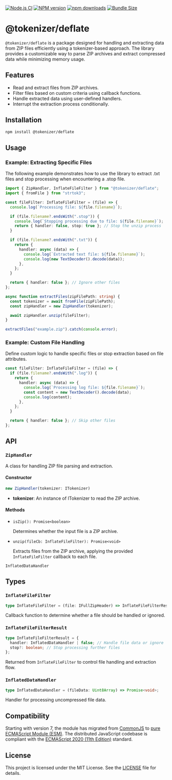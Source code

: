 [![Node.js CI](https://github.com/Borewit/tokenizer-deflate/actions/workflows/nodejs-ci.yml/badge.svg)](https://github.com/Borewit/tokenizer-deflate/actions/workflows/nodejs-ci.yml)
[![NPM version](https://badge.fury.io/js/%40tokenizer%2Fdeflate.svg)](https://npmjs.org/package/@tokenizer/deflate)
[![npm downloads](http://img.shields.io/npm/dm/@tokenizer%2Fdeflate.svg)](https://npmcharts.com/compare/%40tokenizer%2Fdeflate?start=1200&interval=30)
[![Bundle Size](https://pkg-size.dev/badge/bundle/8168)](https://pkg-size.dev/@tokenizer/deflate)

# @tokenizer/deflate

`@tokenizer/deflate` is a package designed for handling and extracting data from ZIP files efficiently using a tokenizer-based approach.
The library provides a customizable way to parse ZIP archives and extract compressed data while minimizing memory usage.

## Features
- Read and extract files from ZIP archives.
- Filter files based on custom criteria using callback functions.
- Handle extracted data using user-defined handlers.
- Interrupt the extraction process conditionally.

## Installation
```bash
npm install @tokenizer/deflate
```

## Usage

### Example: Extracting Specific Files

The following example demonstrates how to use the library to extract .txt files and stop processing when encountering a .stop file.

```ts
import { ZipHandler, InflateFileFilter } from "@tokenizer/deflate";
import { fromFile } from "strtok3";

const fileFilter: InflateFileFilter = (file) => {
  console.log(`Processing file: ${file.filename}`);

  if (file.filename?.endsWith(".stop")) {
    console.log(`Stopping processing due to file: ${file.filename}`);
    return { handler: false, stop: true }; // Stop the unzip process
  }

  if (file.filename?.endsWith(".txt")) {
    return {
      handler: async (data) => {
        console.log(`Extracted text file: ${file.filename}`);
        console.log(new TextDecoder().decode(data));
      },
    };
  }

  return { handler: false }; // Ignore other files
};

async function extractFiles(zipFilePath: string) {
  const tokenizer = await fromFile(zipFilePath);
  const zipHandler = new ZipHandler(tokenizer);

  await zipHandler.unzip(fileFilter);
}

extractFiles("example.zip").catch(console.error);

```

### Example: Custom File Handling
Define custom logic to handle specific files or stop extraction based on file attributes.

```ts
const fileFilter: InflateFileFilter = (file) => {
  if (file.filename?.endsWith(".log")) {
    return {
      handler: async (data) => {
        console.log(`Processing log file: ${file.filename}`);
        const content = new TextDecoder().decode(data);
        console.log(content);
      },
    };
  }

  return { handler: false }; // Skip other files
};
```

## API

### `ZipHandler`
A class for handling ZIP file parsing and extraction.
#### Constructor
```ts
new ZipHandler(tokenizer: ITokenizer)
```
- **tokenizer**: An instance of ITokenizer to read the ZIP archive.
#### Methods
 
- `isZip(): Promise<boolean>`

   Determines whether the input file is a ZIP archive.

- `unzip(fileCb: InflateFileFilter): Promise<void>`

  Extracts files from the ZIP archive, applying the provided `InflateFileFilter` callback to each file.

```InflatedDataHandler``` 

## Types

### `InflateFileFilter`
```ts
type InflateFileFilter = (file: IFullZipHeader) => InflateFileFilterResult;
```
Callback function to determine whether a file should be handled or ignored.

### `InflateFileFilterResult`
```ts
type InflateFileFilterResult = {
  handler: InflatedDataHandler | false; // Handle file data or ignore
  stop?: boolean; // Stop processing further files
};

```
Returned from `InflateFileFilter` to control file handling and extraction flow.

### `InflatedDataHandler`
```ts
type InflatedDataHandler = (fileData: Uint8Array) => Promise<void>;
```
Handler for processing uncompressed file data.

## Compatibility

Starting with version 7, the module has migrated from [CommonJS](https://en.wikipedia.org/wiki/CommonJS) to [pure ECMAScript Module (ESM)](https://gist.github.com/sindresorhus/a39789f98801d908bbc7ff3ecc99d99c).
The distributed JavaScript codebase is compliant with the [ECMAScript 2020 (11th Edition)](https://en.wikipedia.org/wiki/ECMAScript_version_history#11th_Edition_%E2%80%93_ECMAScript_2020) standard.

## License
This project is licensed under the MIT License. See the [LICENSE](LICENSE) file for details.
